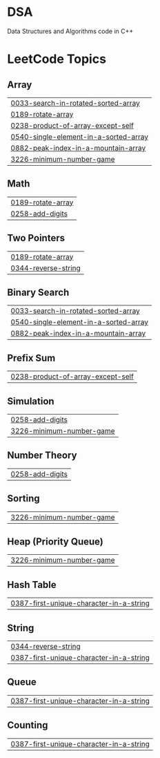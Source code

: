 # DSA
Data Structures and Algorithms code in C++

<!---LeetCode Topics Start-->
# LeetCode Topics
## Array
|  |
| ------- |
| [0033-search-in-rotated-sorted-array](https://github.com/Shantanu01B/DSA/tree/master/0033-search-in-rotated-sorted-array) |
| [0189-rotate-array](https://github.com/Shantanu01B/DSA/tree/master/0189-rotate-array) |
| [0238-product-of-array-except-self](https://github.com/Shantanu01B/DSA/tree/master/0238-product-of-array-except-self) |
| [0540-single-element-in-a-sorted-array](https://github.com/Shantanu01B/DSA/tree/master/0540-single-element-in-a-sorted-array) |
| [0882-peak-index-in-a-mountain-array](https://github.com/Shantanu01B/DSA/tree/master/0882-peak-index-in-a-mountain-array) |
| [3226-minimum-number-game](https://github.com/Shantanu01B/DSA/tree/master/3226-minimum-number-game) |
## Math
|  |
| ------- |
| [0189-rotate-array](https://github.com/Shantanu01B/DSA/tree/master/0189-rotate-array) |
| [0258-add-digits](https://github.com/Shantanu01B/DSA/tree/master/0258-add-digits) |
## Two Pointers
|  |
| ------- |
| [0189-rotate-array](https://github.com/Shantanu01B/DSA/tree/master/0189-rotate-array) |
| [0344-reverse-string](https://github.com/Shantanu01B/DSA/tree/master/0344-reverse-string) |
## Binary Search
|  |
| ------- |
| [0033-search-in-rotated-sorted-array](https://github.com/Shantanu01B/DSA/tree/master/0033-search-in-rotated-sorted-array) |
| [0540-single-element-in-a-sorted-array](https://github.com/Shantanu01B/DSA/tree/master/0540-single-element-in-a-sorted-array) |
| [0882-peak-index-in-a-mountain-array](https://github.com/Shantanu01B/DSA/tree/master/0882-peak-index-in-a-mountain-array) |
## Prefix Sum
|  |
| ------- |
| [0238-product-of-array-except-self](https://github.com/Shantanu01B/DSA/tree/master/0238-product-of-array-except-self) |
## Simulation
|  |
| ------- |
| [0258-add-digits](https://github.com/Shantanu01B/DSA/tree/master/0258-add-digits) |
| [3226-minimum-number-game](https://github.com/Shantanu01B/DSA/tree/master/3226-minimum-number-game) |
## Number Theory
|  |
| ------- |
| [0258-add-digits](https://github.com/Shantanu01B/DSA/tree/master/0258-add-digits) |
## Sorting
|  |
| ------- |
| [3226-minimum-number-game](https://github.com/Shantanu01B/DSA/tree/master/3226-minimum-number-game) |
## Heap (Priority Queue)
|  |
| ------- |
| [3226-minimum-number-game](https://github.com/Shantanu01B/DSA/tree/master/3226-minimum-number-game) |
## Hash Table
|  |
| ------- |
| [0387-first-unique-character-in-a-string](https://github.com/Shantanu01B/DSA/tree/master/0387-first-unique-character-in-a-string) |
## String
|  |
| ------- |
| [0344-reverse-string](https://github.com/Shantanu01B/DSA/tree/master/0344-reverse-string) |
| [0387-first-unique-character-in-a-string](https://github.com/Shantanu01B/DSA/tree/master/0387-first-unique-character-in-a-string) |
## Queue
|  |
| ------- |
| [0387-first-unique-character-in-a-string](https://github.com/Shantanu01B/DSA/tree/master/0387-first-unique-character-in-a-string) |
## Counting
|  |
| ------- |
| [0387-first-unique-character-in-a-string](https://github.com/Shantanu01B/DSA/tree/master/0387-first-unique-character-in-a-string) |
<!---LeetCode Topics End-->